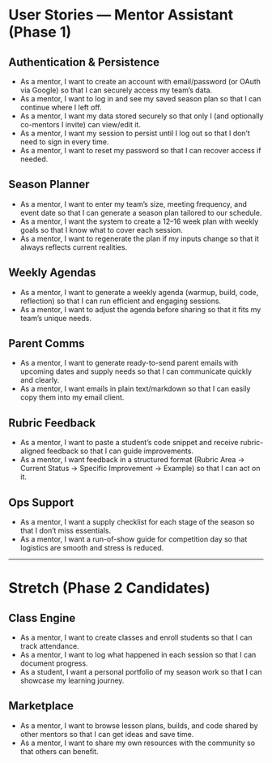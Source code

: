 # User Stories — Mentor Assistant (Phase 1)

## Authentication & Persistence
- As a mentor, I want to create an account with email/password (or OAuth via Google) so that I can securely access my team’s data.  
- As a mentor, I want to log in and see my saved season plan so that I can continue where I left off.  
- As a mentor, I want my data stored securely so that only I (and optionally co-mentors I invite) can view/edit it.  
- As a mentor, I want my session to persist until I log out so that I don’t need to sign in every time.  
- As a mentor, I want to reset my password so that I can recover access if needed.  

## Season Planner
- As a mentor, I want to enter my team’s size, meeting frequency, and event date so that I can generate a season plan tailored to our schedule.  
- As a mentor, I want the system to create a 12–16 week plan with weekly goals so that I know what to cover each session.  
- As a mentor, I want to regenerate the plan if my inputs change so that it always reflects current realities.  

## Weekly Agendas
- As a mentor, I want to generate a weekly agenda (warmup, build, code, reflection) so that I can run efficient and engaging sessions.  
- As a mentor, I want to adjust the agenda before sharing so that it fits my team’s unique needs.  

## Parent Comms
- As a mentor, I want to generate ready-to-send parent emails with upcoming dates and supply needs so that I can communicate quickly and clearly.  
- As a mentor, I want emails in plain text/markdown so that I can easily copy them into my email client.  

## Rubric Feedback
- As a mentor, I want to paste a student’s code snippet and receive rubric-aligned feedback so that I can guide improvements.  
- As a mentor, I want feedback in a structured format (Rubric Area → Current Status → Specific Improvement → Example) so that I can act on it.  

## Ops Support
- As a mentor, I want a supply checklist for each stage of the season so that I don’t miss essentials.  
- As a mentor, I want a run-of-show guide for competition day so that logistics are smooth and stress is reduced.  

---

# Stretch (Phase 2 Candidates)

## Class Engine
- As a mentor, I want to create classes and enroll students so that I can track attendance.  
- As a mentor, I want to log what happened in each session so that I can document progress.  
- As a student, I want a personal portfolio of my season work so that I can showcase my learning journey.  

## Marketplace
- As a mentor, I want to browse lesson plans, builds, and code shared by other mentors so that I can get ideas and save time.  
- As a mentor, I want to share my own resources with the community so that others can benefit.  
